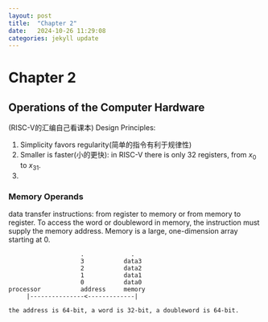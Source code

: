 ```yaml
---
layout: post
title:  "Chapter 2"
date:   2024-10-26 11:29:08 
categories: jekyll update
---
```

# Chapter 2
## Operations of the Computer Hardware
(RISC-V的汇编自己看课本)
Design Principles:
1. Simplicity favors regularity(简单的指令有利于规律性)
2. Smaller is faster(小的更快): in RISC-V there is only 32 registers, from $x_0$ to $x_{31}$.
3. 

### Memory Operands
data transfer instructions: from register to memory or from memory to register.
To access the word or doubleword in memory, the instruction must supply the memory address. Memory is a large, one-dimension array starting at 0.
```
                    .             .
                    3           data3
                    2           data2
                    1           data1
                    0           data0
processor           address     memory
     |---------------<-------------|

the address is 64-bit, a word is 32-bit, a doubleword is 64-bit.
```